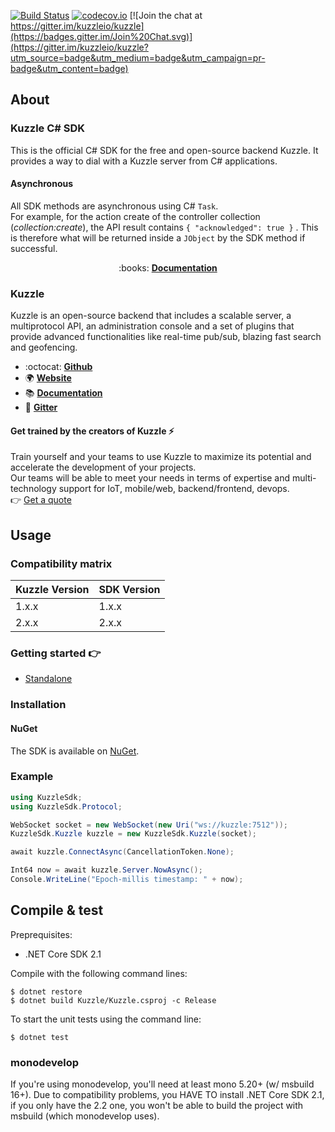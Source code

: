 [![Build Status](https://travis-ci.org/kuzzleio/sdk-csharp.svg?branch=master)](https://travis-ci.org/kuzzleio/sdk-csharp)
[![codecov.io](http://codecov.io/github/kuzzleio/sdk-csharp/coverage.svg?branch=master)](http://codecov.io/github/kuzzleio/sdk-csharp?branch=master)
[![Join the chat at https://gitter.im/kuzzleio/kuzzle](https://badges.gitter.im/Join%20Chat.svg)](https://gitter.im/kuzzleio/kuzzle?utm_source=badge&utm_medium=badge&utm_campaign=pr-badge&utm_content=badge)


## About

### Kuzzle C# SDK

This is the official C# SDK for the free and open-source backend Kuzzle. It provides a way to dial with a Kuzzle server from C# applications.

#### Asynchronous

All SDK methods are asynchronous using C# `Task`.  
For example, for the action create of the controller collection (_collection:create_), the API result contains `{ "acknowledged": true }` . This is therefore what will be returned inside a `JObject` by the SDK method if successful.  

<p align="center">
  :books: <b><a href="https://docs.kuzzle.io/sdk-reference/csharp/1/">Documentation</a></b>
</p>

### Kuzzle

Kuzzle is an open-source backend that includes a scalable server, a multiprotocol API,
an administration console and a set of plugins that provide advanced functionalities like real-time pub/sub, blazing fast search and geofencing.

* :octocat: __[Github](https://github.com/kuzzleio/kuzzle)__
* :earth_africa: __[Website](https://kuzzle.io)__
* :books: __[Documentation](https://docs-v2.kuzzle.io)__
* :email: __[Gitter](https://gitter.im/kuzzleio/kuzzle)__


#### Get trained by the creators of Kuzzle :zap:

Train yourself and your teams to use Kuzzle to maximize its potential and accelerate the development of your projects.  
Our teams will be able to meet your needs in terms of expertise and multi-technology support for IoT, mobile/web, backend/frontend, devops.  
:point_right: [Get a quote](https://hubs.ly/H0jkfJ_0)

## Usage

### Compatibility matrix

| Kuzzle Version | SDK Version    |
| -------------- | -------------- |
| 1.x.x          | 1.x.x          | 
| 2.x.x          | 2.x.x          | 

### Getting started :point_right:

  - [Standalone](https://docs.kuzzle.io/sdk/csharp/2/getting-started/standalone/)

### Installation

#### NuGet

The SDK is available on [NuGet](https://www.nuget.org/packages/kuzzlesdk/).  

### Example

```csharp
using KuzzleSdk;
using KuzzleSdk.Protocol;

WebSocket socket = new WebSocket(new Uri("ws://kuzzle:7512"));
KuzzleSdk.Kuzzle kuzzle = new KuzzleSdk.Kuzzle(socket);

await kuzzle.ConnectAsync(CancellationToken.None);

Int64 now = await kuzzle.Server.NowAsync();
Console.WriteLine("Epoch-millis timestamp: " + now);
```

## Compile & test

Preprequisites:
- .NET Core SDK 2.1 

Compile with the following command lines:

```
$ dotnet restore
$ dotnet build Kuzzle/Kuzzle.csproj -c Release
```

To start the unit tests using the command line:

```
$ dotnet test
```

### monodevelop

If you're using monodevelop, you'll need at least mono 5.20+ (w/ msbuild 16+). Due to compatibility problems, you HAVE TO install .NET Core SDK 2.1, if you only have the 2.2 one, you won't be able to build the project with msbuild (which monodevelop uses).
